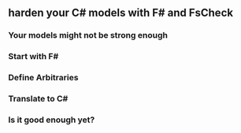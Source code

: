 ## harden your C# models with F# and FsCheck

### Your models might not be strong enough

### Start with F#

### Define Arbitraries

### Translate to C#

### Is it good enough yet?
